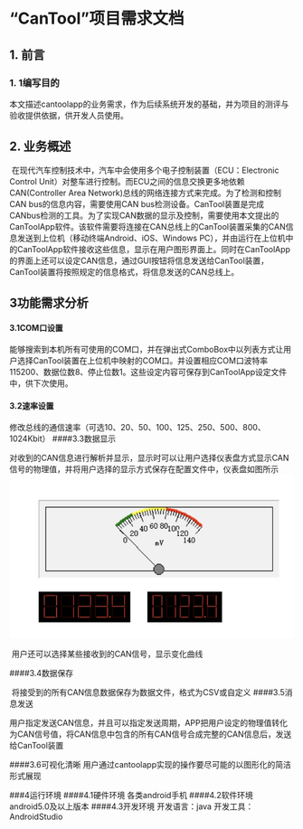 # “CanTool”项目需求文档

## 1. 前言

### 1. 1编写目的

​	本文描述cantoolapp的业务需求，作为后续系统开发的基础，并为项目的测评与验收提供依据，供开发人员使用。

## 2. 业务概述

​	在现代汽车控制技术中，汽车中会使用多个电子控制装置（ECU：Electronic Control Unit）对整车进行控制。而ECU之间的信息交换更多地依赖CAN(Controller Area Network)总线的网络连接方式来完成。为了检测和控制CAN bus的信息内容，需要使用CAN bus检测设备。CanTool装置是完成CANbus检测的工具。为了实现CAN数据的显示及控制，需要使用本文提出的CanToolApp软件。该软件需要将连接在CAN总线上的CanTool装置采集的CAN信息发送到上位机（移动终端Android、iOS、Windows PC），并由运行在上位机中的CanToolApp软件接收这些信息，显示在用户图形界面上。同时在CanToolApp的界面上还可以设定CAN信息，通过GUI按钮将信息发送给CanTool装置，CanTool装置将按照规定的信息格式，将信息发送的CAN总线上。

## 3功能需求分析

#### 3.1COM口设置

​	能够搜索到本机所有可使用的COM口，并在弹出式ComboBox中以列表方式让用户选择CanTool装置在上位机中映射的COM口。并设置相应COM口波特率115200、数据位数8、停止位数1。这些设定内容可保存到CanToolApp设定文件中，供下次使用。

#### 3.2速率设置

​	修改总线的通信速率（可选10、20、50、100、125、250、500、800、1024Kbit）
####3.3数据显示

​	对收到的CAN信息进行解析并显示，显示时可以让用户选择仪表盘方式显示CAN信号的物理值，并将用户选择的显示方式保存在配置文件中，仪表盘如图所示
![](1507480223483.jpg)

​	用户还可以选择某些接收到的CAN信号，显示变化曲线

####3.4数据保存

​	将接受到的所有CAN信息数据保存为数据文件，格式为CSV或自定义
####3.5消息发送

​	用户指定发送CAN信息，并且可以指定发送周期，APP把用户设定的物理值转化为CAN信号值，将CAN信息中包含的所有CAN信号合成完整的CAN信息后，发送给CanTool装置

####3.6可视化清晰
​	用户通过cantoolapp实现的操作要尽可能的以图形化的简洁形式展现

###4运行环境
####4.1硬件环境
各类android手机
####4.2软件环境
android5.0及以上版本
####4.3开发环境
开发语言：java
开发工具：AndroidStudio
